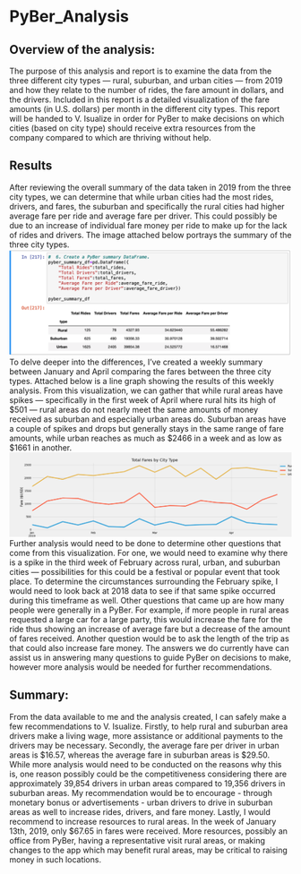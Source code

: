 # PyBer_Analysis
## Overview of the analysis:
The purpose of this analysis and report is to examine the data from the three different city types — rural, suburban, and urban cities — from 2019 and how they relate to the number of rides, the fare amount in dollars, and the drivers. Included in this report is a detailed visualization of the fare amounts (in U.S. dollars) per month in the different city types. This report will be handed to V. Isualize in order for PyBer to make decisions on which cities (based on city type) should receive extra resources from the company compared to which are thriving without help.
## Results
After reviewing the overall summary of the data taken in 2019 from the three city types, we can determine that while urban cities had the most rides, drivers, and fares, the suburban and specifically the rural cities had higher average fare per ride and average fare per driver. This could possibly be due to an increase of individual fare money per ride to make up for the lack of rides and drivers. The image attached below portrays the summary  of the three city types.
![PyBer_Fare_Summary](https://github.com/shireenkahlon/PyBer_Analysis/blob/main/Pyber_Summary_DataFrame.png)
	To delve deeper into the differences, I’ve created a weekly summary between January and April comparing the fares between the three city types. Attached below is a line graph showing the results of this weekly analysis.  From this visualization, we can gather that while rural areas have spikes — specifically in the first week of April where rural hits its high of $501 — rural areas do not nearly meet the same amounts of money received as suburban and especially urban areas do. Suburban areas have a couple of spikes and drops but generally stays in the same range of fare amounts, while urban reaches as much as $2466 in a week and as low as $1661 in another. 
![PyBer_Fare_Summary](https://github.com/shireenkahlon/PyBer_Analysis/blob/main/PyBer_fare_summary.png)
Further analysis would need to be done to determine other questions that come from this visualization. For one, we would need to examine why there is a spike in the third week of February across rural, urban, and suburban cities — possibilities for this could be a festival or popular event that took place. To determine the circumstances surrounding the February spike, I would need to look back at 2018 data to see if that same spike occurred during this timeframe as well. Other questions that came up are how many people were generally in a PyBer. For example, if more people in rural areas requested a large car for a large party, this would increase the fare for the ride thus showing an increase of average fare but a decrease of the amount of fares received. Another question would be to ask the length of the trip as that could also increase fare money. The answers we do currently have can assist us in answering many questions to guide PyBer on decisions to make, however more analysis would be needed for further recommendations.
## Summary:
From the data available to me and the analysis created, I can safely make a few recommendations to V. Isualize. Firstly, to help rural and suburban area drivers make a living wage, more assistance or additional payments to the drivers may be necessary. Secondly, the average fare per driver in urban areas is $16.57, whereas the average fare in suburban areas is $29.50. While more analysis would need to be conducted on the reasons why this is, one reason possibly could be the competitiveness considering there are approximately 39,854 drivers in urban areas compared to 19,356 drivers in suburban areas. My recommendation would be to encourage - through monetary bonus or advertisements - urban drivers to drive in suburban areas as well to increase rides, drivers, and fare money. Lastly, I would recommend to increase resources to rural areas. In the week of January 13th, 2019, only $67.65 in fares were received. More resources, possibly an office from PyBer, having a representative visit rural areas, or making changes to the app which may benefit rural areas, may be critical to raising money in such locations.
